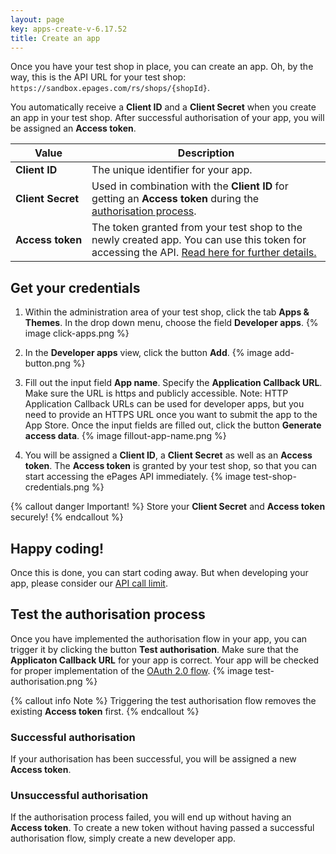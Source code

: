 ```yaml
---
layout: page
key: apps-create-v-6.17.52
title: Create an app
---
```


Once you have your test shop in place, you can create an app.
Oh, by the way, this is the API URL for your test shop: `https://sandbox.epages.com/rs/shops/{shopId}`.

You automatically receive a **Client ID** and a **Client Secret** when you create an app in your test shop.
After successful authorisation of your app, you will be assigned an **Access token**.

| Value              | Description                                                                                             |
|--------------------|---------------------------------------------------------------------------------------------------------|
| **Client&nbsp;ID**      | The unique identifier for your app. |
| **Client&nbsp;Secret**   | Used in combination with the **Client ID** for getting an **Access token** during the [authorisation process](page:apps-install#authorisation-process).|
| **Access&nbsp;token** | The token granted from your test shop to the newly created app. You can use this token for accessing the API. [Read here for further details.](page:apps-install) |

## Get your credentials

1. Within the administration area of your test shop, click the tab **Apps & Themes**.
In the drop down menu, choose the field **Developer apps**.
    {% image click-apps.png %}

2. In the **Developer apps** view, click the button **Add**.
    {% image add-button.png %}

3. Fill out the input field **App name**.
Specify the **Application Callback URL**.
Make sure the URL is https and publicly accessible.
Note: HTTP Application Callback URLs can be used for developer apps, but you need to provide an HTTPS URL once you want to submit the app to the App Store.
Once the input fields are filled out, click the button **Generate access data**.
    {% image fillout-app-name.png %}

4. You will be assigned a **Client ID**, a **Client Secret** as well as an **Access token**.
The **Access token** is granted by your test shop, so that you can start accessing the ePages API immediately.
    {% image test-shop-credentials.png %}

{% callout danger Important! %}
Store your **Client Secret** and **Access token** securely!
{% endcallout %}

## Happy coding!

Once this is done, you can start coding away.
But when developing your app, please consider our [API call limit](page:apps-api-call-limit).

## Test the authorisation process

Once you have implemented the authorisation flow in your app, you can trigger it by clicking the button **Test authorisation**.
Make sure that the **Applicaton Callback URL** for your app is correct.
Your app will be checked for proper implementation of the [OAuth 2.0 flow](page:apps-install#authorisation-process).
{% image test-authorisation.png %}

{% callout info Note %}
Triggering the test authorisation flow removes the existing **Access token** first.
{% endcallout %}

### Successful authorisation

If your authorisation has been successful, you will be assigned a new **Access token**.

### Unsuccessful authorisation

If the authorisation process failed, you will end up without having an **Access token**.
To create a new token without having passed a successful authorisation flow, simply create a new developer app.
